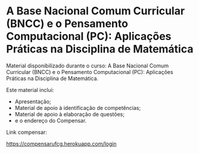 # A Base Nacional Comum Curricular (BNCC) e o Pensamento Computacional (PC): Aplicações Práticas na Disciplina de Matemática

Material disponibilizado durante o curso: A Base Nacional Comum Curricular (BNCC) e o Pensamento Computacional (PC): Aplicações Práticas na Disciplina de Matemática.

Este material inclui:

 - Apresentação;
 - Material de apoio à identificação de competências;
 - Material de apoio à elaboração de questões;
 - e o endereço do Compensar.
 
 Link compensar:
 
 https://compensarufcg.herokuapp.com/login
